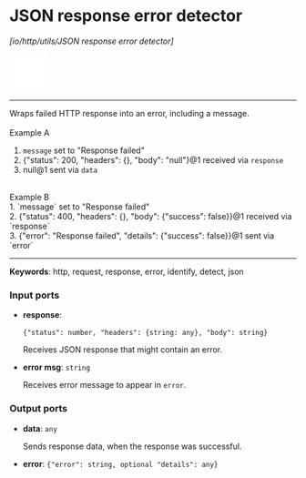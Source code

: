 # JSON response error detector

_[io/http/utils/JSON response error detector]_

![icon](</assets/icons/cbb85c56-3c8f-4e5e-afdd-a9dd9e84385d.png>)

---

Wraps failed HTTP response into an error, including a message.<br>
<br>
Example A<br>
1. `message` set to "Response failed"<br>
2. {"status": 200, "headers": {}, "body": "null"}@1 received via `response`<br>
3. null@1 sent via `data`<br>
<br>
Example B<br>
1. `message` set to "Response failed"<br>
2. {"status": 400, "headers": {}, "body": {"success": false}}@1 received via `response`<br>
3. {"error": "Response failed", "details": {"success": false}}@1 sent via `error`<br>

---

__Keywords__: http, request, response, error, identify, detect, json

### Input ports

* __response__: 
    ```
    {"status": number, "headers": {string: any}, "body": string}
    ```

    Receives JSON response that might contain an error.<br>


* __error msg__: ` string `

    Receives error message to appear in `error`.<br>

### Output ports

* __data__: ` any `

    Sends response data, when the response was successful.<br>


* __error__: ` {"error": string, optional "details": any} `


